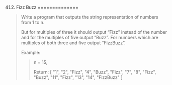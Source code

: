 412. Fizz Buzz
==============

> Write a program that outputs the string representation of numbers from 1 to n.
>
> But for multiples of three it should output “Fizz” instead of the number and for the multiples of five output “Buzz”. For numbers which are multiples of both three and five output “FizzBuzz”.
>
> Example:
>
> > n = 15,
> >
> > Return:
> > [
> >     "1",
> >     "2",
> >     "Fizz",
> >     "4",
> >     "Buzz",
> >     "Fizz",
> >     "7",
> >     "8",
> >     "Fizz",
> >     "Buzz",
> >     "11",
> >     "Fizz",
> >     "13",
> >     "14",
> >     "FizzBuzz"
> > ]
